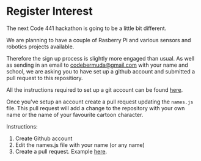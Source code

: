 # Register Interest

The next Code 441 hackathon is going to be a little bit different.

We are planning to have a couple of Rasberry Pi and various sensors and robotics projects available.

Therefore the sign up process is slightly more engaged than usual. As well as sending in an email to codebermuda@gmail.com with your name and school, we are asking you to have set up a github account and submitted a pull request to this repositiory.

All the instructions required to set up a git account can be found [here](https://www.freecodecamp.org/news/a-beginners-guide-to-git-how-to-create-your-first-github-project-c3ff53f56861/).

Once you've setup an account create a pull request updating the `names.js` file. This pull request will add a change to the repository with your own name or the name of your favourite cartoon character.

Instructions:

1. Create Github account
2. Edit the names.js file with your name (or any name)
3. Create a pull request. Example [here](https://github.com/code441/RegisterInterest/pull/2).
